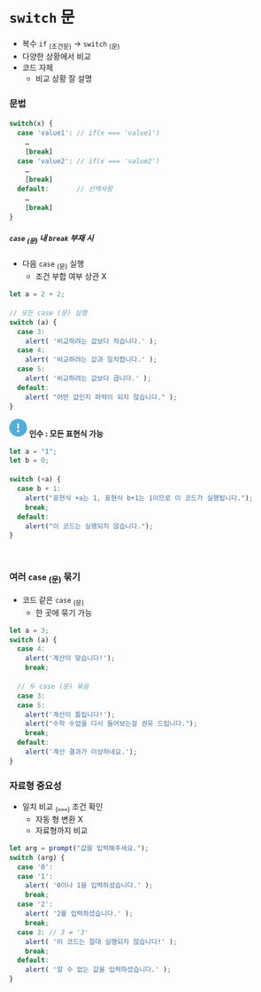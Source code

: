 `switch` 문
========

- 복수 `if` <sub>(조건문)</sub> → `switch` <sub>(문)</sub>
- 다양한 상황에서 비교
- 코드 자체
  - 비교 상황 잘 설명

### 문법
```javascript
switch(x) {
  case 'value1': // if(x === 'value1')
    …
    [break]
  case 'value2': // if(x === 'value2')
    …
    [break]
  default:       // 선택사항
    …
    [break]
}
```

##### `case` <sub>(문)</sub> 내 `break` 부재 시
- 다음 `case` <sub>(문)</sub> 실행
  - 조건 부합 여부 상관 X
```javascript
let a = 2 + 2;

// 모든 case (문) 실행
switch (a) {
  case 3:
    alert( '비교하려는 값보다 작습니다.' );
  case 4:
    alert( '비교하려는 값과 일치합니다.' );
  case 5:
    alert( '비교하려는 값보다 큽니다.' );
  default:
    alert( "어떤 값인지 파악이 되지 않습니다." );
}
```

<img class="icon" src="../../images/commons/icons/circle-exclamation-solid.svg" /> **인수 : 모든 표현식 가능**

```javascript
let a = "1";
let b = 0;

switch (+a) {
  case b + 1:
    alert("표현식 +a는 1, 표현식 b+1는 1이므로 이 코드가 실행됩니다.");
    break;
  default:
    alert("이 코드는 실행되지 않습니다.");
}
```

<br />

### 여러 `case` <sub>(문)</sub> 묶기
- 코드 같은 `case` <sub>(문)</sub>
  - 한 곳에 묶기 가능
```javascript
let a = 3;
switch (a) {
  case 4:
    alert('계산이 맞습니다!');
    break;

  // 두 case (문) 묶음
  case 3:
  case 5:
    alert('계산이 틀립니다!');
    alert("수학 수업을 다시 들어보는걸 권유 드립니다.");
    break;
  default:
    alert('계산 결과가 이상하네요.');
}
```

### 자료형 중요성
- 일치 비교 <sub>(`===`)</sub> 조건 확인
  - 자동 형 변환 X
  - 자료형까지 비교
```javascript
let arg = prompt("값을 입력해주세요.");
switch (arg) {
  case '0':
  case '1':
    alert( '0이나 1을 입력하셨습니다.' );
    break;
  case '2':
    alert( '2를 입력하셨습니다.' );
    break;
  case 3: // 3 ≠ '3'
    alert( '이 코드는 절대 실행되지 않습니다!' );
    break;
  default:
    alert( '알 수 없는 값을 입력하셨습니다.' );
}
```
